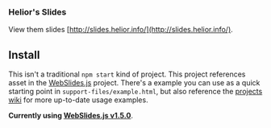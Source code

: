 ### Helior's Slides

View them slides [http://slides.helior.info/](http://slides.helior.info/).

## Install
This isn't a traditional `npm start` kind of project. This project references asset in the [WebSlides.js](https://webslides.tv/) project. There's a example you can use as a quick starting point in `support-files/example.html`, but also reference the [projects wiki](https://github.com/webslides/WebSlides/wiki) for more up-to-date usage examples.

**Currently using [WebSlides.js v1.5.0](https://github.com/webslides/WebSlides/releases/tag/1.5.0)**.
